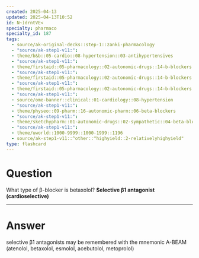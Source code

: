 ```yaml
---
created: 2025-04-13
updated: 2025-04-13T10:52
id: N~)drntVE<
specialty: pharmaco
specialty_id: 187
tags:
  - source/ak-original-decks::step-1::zanki-pharmacology
  - "source/ak-step1-v11:": 
  - theme/b&b::05-cardio::08-hypertension::03-antihypertensives
  - "source/ak-step1-v11:": 
  - theme/firstaid::05-pharmacology::02-autonomic-drugs::14-b-blockers
  - "source/ak-step1-v11:": 
  - theme/firstaid::05-pharmacology::02-autonomic-drugs::14-b-blockers::b-antagonists::cardioselective-b1-antagonists
  - "source/ak-step1-v11:": 
  - theme/firstaid::05-pharmacology::02-autonomic-drugs::14-b-blockers::b-antagonists::cardioselective-b1-antagonists::*basics
  - "source/ak-step1-v11:": 
  - source/ome-banner::clinical::01-cardiology::08-hypertension
  - "source/ak-step1-v11:": 
  - theme/physeo::09-pharm::16-autonomic-pharm::06-beta-blockers
  - "source/ak-step1-v11:": 
  - theme/sketchypharm::01-autonomic-drugs::02-sympathetic::04-beta-blockers
  - "source/ak-step1-v11:": 
  - theme/uworld::1000-9999::1000-1999::1196
  - source/ak-step1-v11::^other::^highyield::2-relativelyhighyield"
type: flashcard
---
```


# Question
What type of β-blocker is betaxolol?     **Selective β1 antagonist (cardioselective)**

---

# Answer
selective β1 antagonists may be remembered with the mnemonic A-BEAM (atenolol, betaxolol, esmolol, acebutolol, metoprolol)